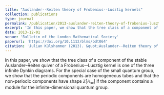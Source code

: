 ```yaml
---
title: "Auslander--Reiten theory of Frobenius--Lusztig kernels"
collection: publications
type: journal
permalink: /publication/2013-auslander-reiten-theory-of-frobenius-lusztig-kernels
excerpt: 'In this paper, we show that the tree class of a component of the stable Auslander–Reiten quiver of a Frobenius--Lusztig kernel is one of the three infinite Dynkin diagrams. For the special case of the small quantum group, we show that the periodic components are homogeneous tubes and that the non-periodic components have shape $\mathbb{Z}[\mathbb{A}_\infty]$ if the component contains a module for the infinite-dimensional quantum group.'
date: 2013-12-01
venue: 'Bulletin of the London Mathematical Society'
paperurl: 'https://doi.org/10.1112/blms/bdt064'
citation: 'Julian Külshammer (2013). &quot;Auslander--Reiten theory of Frobenius--Lusztig kernels.&quot; <i>Bulletin of the London Mathematical Society</i>. 45(6).'
---
```

In this paper, we show that the tree class of a component of the stable Auslander–Reiten quiver of a Frobenius--Lusztig kernel is one of the three infinite Dynkin diagrams. For the special case of the small quantum group, we show that the periodic components are homogeneous tubes and that the non-periodic components have shape $\mathbb{Z}[\mathbb{A}_\infty]$ if the component contains a module for the infinite-dimensional quantum group.
